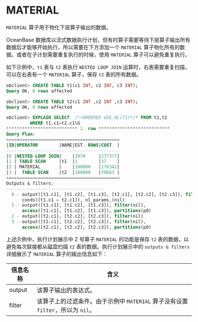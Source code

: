 # MATERIAL

`MATERIAL` 算子用于物化下层算子输出的数据。

OceanBase 数据库以流式数据执行计划，但有时算子需要等待下层算子输出所有数据后才能够开始执行，所以需要在下方添加一个 `MATERIAL` 算子物化所有的数据。或者在子计划需要重复执行的时候，使用 `MATERIAL` 算子可以避免重复执行。

如下示例中，`t1` 表与 `t2` 表执行 `NESTED LOOP JOIN` 运算时，右表需要重复扫描，可以在右表有一个 `MATERIAL` 算子，保存 `t2` 表的所有数据。

```sql
obclient> CREATE TABLE t1(c1 INT, c2 INT, c3 INT);
Query OK, 0 rows affected 

obclient> CREATE TABLE t2(c1 INT ,c2 INT ,c3 INT);
Query OK, 0 rows affected 

obclient> EXPLAIN SELECT  /*+ORDERED USE_NL(T2)*/* FROM t1,t2 
         WHERE t1.c1=t2.c1\G
*************************** 1. row ***************************
Query Plan: 
===========================================
|ID|OPERATOR        |NAME|EST. ROWS|COST  |
-------------------------------------------
|0 |NESTED-LOOP JOIN|    |2970     |277377|
|1 | TABLE SCAN     |t1  |3        |37    |
|2 | MATERIAL       |    |100000   |176342|
|3 |  TABLE SCAN    |t2  |100000   |70683 |
===========================================
Outputs & filters: 
-------------------------------------
  0 - output([t1.c1], [t1.c2], [t1.c3], [t2.c1], [t2.c2], [t2.c3]), filter(nil), 
      conds([t1.c1 = t2.c1]), nl_params_(nil)
  1 - output([t1.c1], [t1.c2], [t1.c3]), filter(nil), 
      access([t1.c1], [t1.c2], [t1.c3]), partitions(p0)
  2 - output([t2.c1], [t2.c2], [t2.c3]), filter(nil)
  3 - output([t2.c1], [t2.c2], [t2.c3]), filter(nil), 
      access([t2.c1], [t2.c2], [t2.c3]), partitions(p0)
```

上述示例中，执行计划展示中 2 号算子 `MATERIAL` 的功能是保存 `t2` 表的数据，以避免每次联接都从磁盘扫描 `t2` 表的数据。执行计划展示中的 `outputs & filters` 详细展示了 `MATERIAL` 算子的输出信息如下：

| **信息名称** |                              **含义**                           |
|----------|------------------------------------------------------------------------|
| output   | 该算子输出的表达式。           |
| filter   | 该算子上的过滤条件。由于示例中 `MATERIAL` 算子没有设置 `filter`，所以为 `nil`。 |

